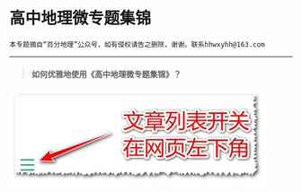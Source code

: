 # 高中地理微专题集锦

```
本专题摘自“百分地理”公众号，如有侵权请告之删除，谢谢。联系hhwxyhh@163.com
```

------


> #### **如何优雅地使用《高中地理微专题集锦》？**

![img](../images/说明.jpg)     
